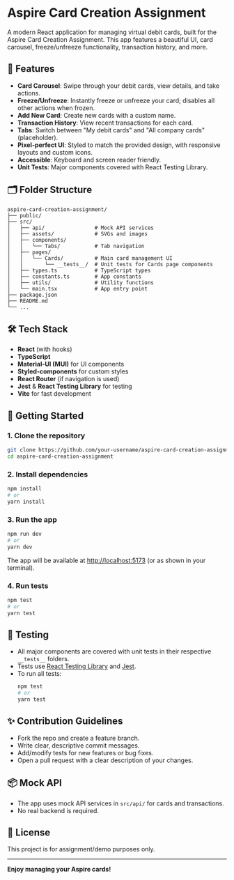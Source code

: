 # Aspire Card Creation Assignment

A modern React application for managing virtual debit cards, built for the Aspire Card Creation Assignment. This app features a beautiful UI, card carousel, freeze/unfreeze functionality, transaction history, and more.

## 🚀 Features
- **Card Carousel**: Swipe through your debit cards, view details, and take actions.
- **Freeze/Unfreeze**: Instantly freeze or unfreeze your card; disables all other actions when frozen.
- **Add New Card**: Create new cards with a custom name.
- **Transaction History**: View recent transactions for each card.
- **Tabs**: Switch between "My debit cards" and "All company cards" (placeholder).
- **Pixel-perfect UI**: Styled to match the provided design, with responsive layouts and custom icons.
- **Accessible**: Keyboard and screen reader friendly.
- **Unit Tests**: Major components covered with React Testing Library.

## 🗂️ Folder Structure
```
aspire-card-creation-assignment/
├── public/
├── src/
│   ├── api/                # Mock API services
│   ├── assets/             # SVGs and images
│   ├── components/
│   │   └── Tabs/           # Tab navigation
│   ├── pages/
│   │   └── Cards/          # Main card management UI
│   │       └── __tests__/  # Unit tests for Cards page components
│   ├── types.ts            # TypeScript types
│   ├── constants.ts        # App constants
│   ├── utils/              # Utility functions
│   └── main.tsx            # App entry point
├── package.json
├── README.md
└── ...
```

## 🛠️ Tech Stack
- **React** (with hooks)
- **TypeScript**
- **Material-UI (MUI)** for UI components
- **Styled-components** for custom styles
- **React Router** (if navigation is used)
- **Jest** & **React Testing Library** for testing
- **Vite** for fast development

## 🏁 Getting Started

### 1. Clone the repository
```bash
git clone https://github.com/your-username/aspire-card-creation-assignment.git
cd aspire-card-creation-assignment
```

### 2. Install dependencies
```bash
npm install
# or
yarn install
```

### 3. Run the app
```bash
npm run dev
# or
yarn dev
```
The app will be available at [http://localhost:5173](http://localhost:5173) (or as shown in your terminal).

### 4. Run tests
```bash
npm test
# or
yarn test
```

## 🧪 Testing
- All major components are covered with unit tests in their respective `__tests__` folders.
- Tests use [React Testing Library](https://testing-library.com/docs/react-testing-library/intro/) and [Jest](https://jestjs.io/).
- To run all tests:
  ```bash
  npm test
  # or
  yarn test
  ```

## ✨ Contribution Guidelines
- Fork the repo and create a feature branch.
- Write clear, descriptive commit messages.
- Add/modify tests for new features or bug fixes.
- Open a pull request with a clear description of your changes.

## 📦 Mock API
- The app uses mock API services in `src/api/` for cards and transactions.
- No real backend is required.

## 📄 License
This project is for assignment/demo purposes only.

---

**Enjoy managing your Aspire cards!**
